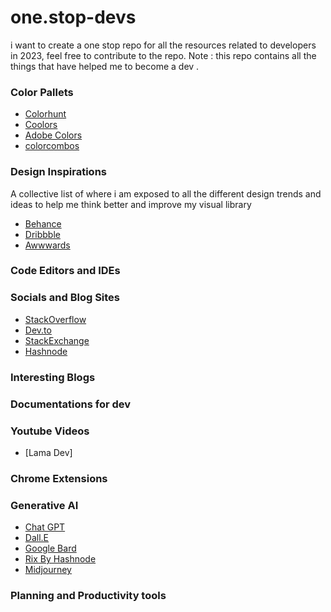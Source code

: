 # one.stop-devs
i want to create a one stop repo for all the resources related to developers in 2023, feel free to contribute to the repo. Note : this repo contains all the things that have helped me to become a dev .

### Color Pallets
- [Colorhunt](https://colorhunt.co/)
- [Coolors](https://coolors.co/)
- [Adobe Colors](https://color.adobe.com/)
- [colorcombos](https://www.colorcombos.com/grabcolors.html)
### Design Inspirations 
A collective list of where i am exposed to all the different design trends and ideas to help me think better and improve my visual library
- [Behance](https://www.behance.net/)
- [Dribbble](https://dribbble.com/)
- [Awwwards](https://www.awwwards.com/)
### Code Editors and IDEs 
### Socials and Blog Sites 
- [StackOverflow](https://stackoverflow.com/)
- [Dev.to](https://dev.to/)
- [StackExchange](https://stackexchange.com/)
- [Hashnode](https://hashnode.com/)
### Interesting Blogs
### Documentations for dev
### Youtube Videos 
- [Lama Dev]
### Chrome Extensions
### Generative AI
- [Chat GPT](https://chat.openai.com/)
- [Dall.E](https://labs.openai.com/)
- [Google Bard](https://bard.google.com/)
- [Rix By Hashnode](https://hashnode.com/rix)
- [Midjourney](https://www.midjourney.com/home/)
### Planning and Productivity tools


 

